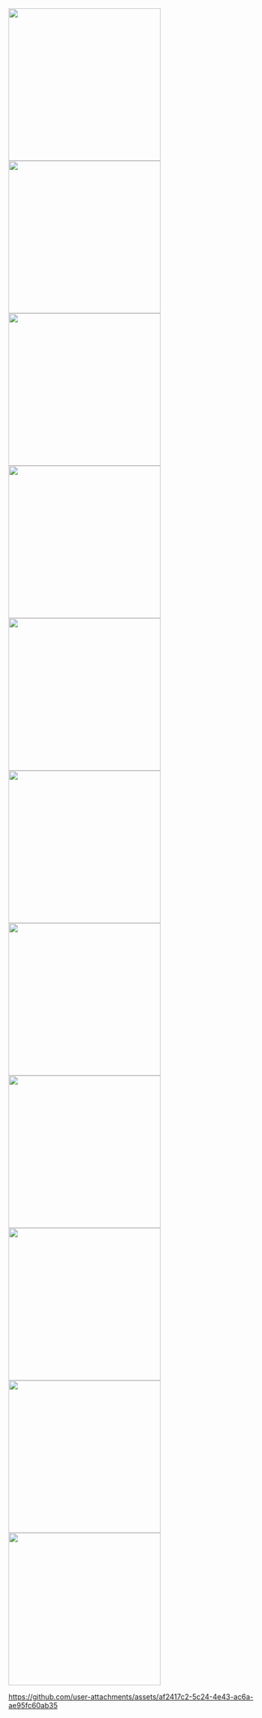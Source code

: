 <img src = "https://github.com/user-attachments/assets/42d72f64-80f6-4446-8cec-6d05f831c1cd" width = "300" />
<img src = "https://github.com/user-attachments/assets/c07b31ea-565e-4250-b097-ebe7032f2034" width = "300" />
<img src = "https://github.com/user-attachments/assets/bc8bcd67-bd77-43ce-8cde-d0f11a571241"  width = "300" />
<img src = "https://github.com/user-attachments/assets/b8202bc5-ee9e-427f-990a-85c0ddfc09e3" width = "300" />
<img src = "https://github.com/user-attachments/assets/0bce0e73-9c63-4ac9-833d-2ee3421dcff4"  width = "300" />
<img src = "https://github.com/user-attachments/assets/0c64e74e-d026-40cd-90a5-356d0e817689" width = "300" />
<img src = "https://github.com/user-attachments/assets/aaa81367-63db-4f85-844e-6e0c7e268191"  width = "300" />
<img src = "https://github.com/user-attachments/assets/81ace23d-34fe-484b-90f0-b53265a745b5"  width = "300" />
<img src = "https://github.com/user-attachments/assets/686c25eb-e87a-4f13-804d-a473d5ed9a1a"  width = "300" />
<img src = "https://github.com/user-attachments/assets/2fd6b416-0704-461b-bf2c-3fe2efaa899f"  width = "300" />
<img src = "https://github.com/user-attachments/assets/99e91796-c5ec-4e8a-b28d-7bd30c7dedac"  width = "300" />





https://github.com/user-attachments/assets/af2417c2-5c24-4e43-ac6a-ae95fc60ab35

